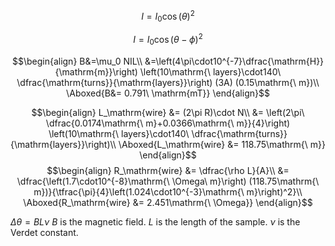 $$I = I_0 \cos(\theta)^2$$


$$I = I_0\cos(\theta-\phi)^2$$



$$\begin{align}
B&=\mu_0 NIL\\
&=\left(4\pi\cdot10^{-7}\dfrac{\mathrm{H}}{\mathrm{m}}\right) \left(10\mathrm{\ layers}\cdot140\ \dfrac{\mathrm{turns}}{\mathrm{layers}}\right) (3A) (0.15\mathrm{\ m})\\
\Aboxed{B&= 0.791\ \mathrm{mT}}
\end{align}$$

$$\begin{align}
L_\mathrm{wire} &= (2\pi R)\cdot N\\
&= \left(2\pi\ \dfrac{0.0174\mathrm{\ m}+0.0366\mathrm{\ m}}{4}\right) \left(10\mathrm{\ layers}\cdot140\ \dfrac{\mathrm{turns}}{\mathrm{layers}}\right)\\
\Aboxed{L_\mathrm{wire} &= 118.75\mathrm{\ m}}
\end{align}$$
$$\begin{align}
R_\mathrm{wire} &= \dfrac{\rho L}{A}\\
&= \dfrac{\left(1.7\cdot10^{-8}\mathrm{\ \Omega\ m}\right) (118.75\mathrm{\ m})}{\tfrac{\pi}{4}\left(1.024\cdot10^{-3}\mathrm{\ m}\right)^2}\\
\Aboxed{R_\mathrm{wire} &= 2.451\mathrm{\ \Omega}}
\end{align}$$


$\Delta\theta = BL\nu$
$B$ is the magnetic field.
$L$ is the length of the sample.
$\nu$ is the Verdet constant.



